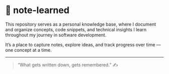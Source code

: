 # 🧠 note-learned

This repository serves as a personal knowledge base, where I document and organize concepts, code snippets, and technical insights I learn throughout my journey in software development.

It’s a place to capture notes, explore ideas, and track progress over time — one concept at a time.

---

> “What gets written down, gets remembered.” ✍️

